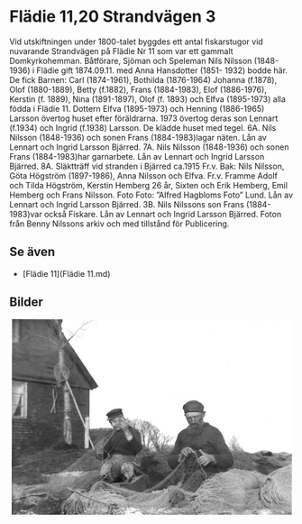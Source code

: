 # Flädie 11,20 Strandvägen 3

Vid utskiftningen under 1800-talet byggdes ett antal fiskarstugor vid nuvarande Strandvägen på Flädie Nr 11 som var ett gammalt Domkyrkohemman.
Båtförare, Sjöman och Speleman Nils Nilsson (1848-1936) i Flädie
gift 1874.09.11. med Anna Hansdotter (1851- 1932) bodde här.
De fick Barnen:
Carl (1874-1961), Bothilda (1876-1964) Johanna (f.1878), Olof (1880-1889), Betty (f.1882),
Frans (1884-1983), Elof (1886-1976), Kerstin (f. 1889), Nina (1891-1897), Olof (f. 1893)
och Elfva (1895-1973) alla födda i Flädie 11.
Dottern Elfva (1895-1973) och Henning (1886-1965) Larsson övertog huset efter föräldrarna.
1973 övertog deras son Lennart (f.1934) och Ingrid (f.1938) Larsson.
De klädde huset med tegel.
6A. Nils Nilsson (1848-1936) och sonen Frans (1884-1983)lagar näten.
Lån av Lennart och Ingrid Larsson Bjärred.
7A. Nils Nilsson (1848-1936) och sonen Frans (1884-1983)har garnarbete.
Lån av Lennart och Ingrid Larsson Bjärred.
8A. Släktträff vid stranden i Bjärred ca.1915
Fr.v. Bak: Nils Nilsson, Göta Högström (1897-1986), Anna Nilsson och Elfva.
Fr.v. Framme Adolf och Tilda Högström, Kerstin Hemberg 26 år,
Sixten och Erik Hemberg, Emil Hemberg och Frans Nilsson.
Foto Foto: ”Alfred Hagbloms Foto” Lund. Lån av Lennart och Ingrid Larsson Bjärred.
3B. Nils Nilssons son Frans (1884-1983)var också Fiskare.
Lån av Lennart och Ingrid Larsson Bjärred.
Foton från Benny Nilssons arkiv och med tillstånd för Publicering.

## Se även

* [Flädie 11](Flädie 11.md)

## Bilder

![Flädie 11,20 Strandvägen 3 001.jpg](images/Flädie_11,20_Strandvägen_3_001.jpg)
